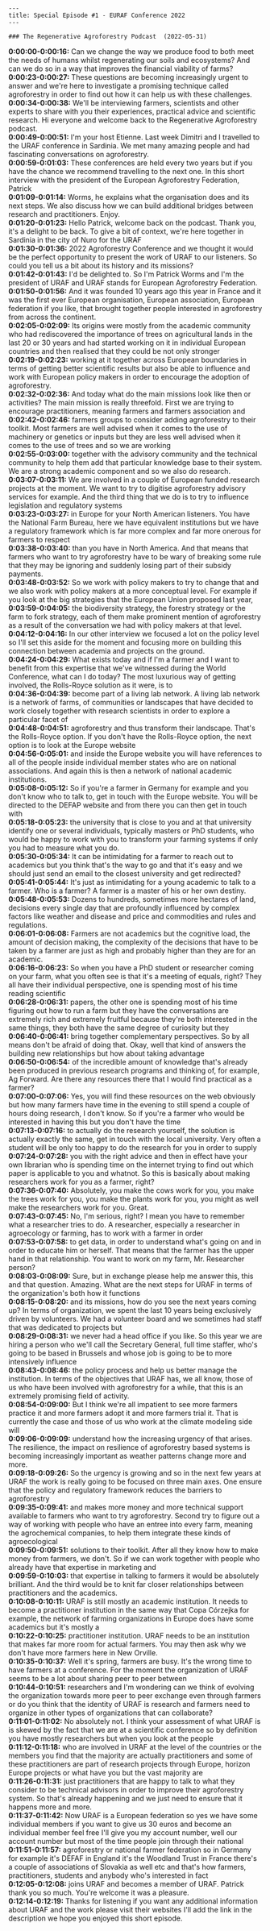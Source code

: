 
    ---
    title: Special Episode #1 - EURAF Conference 2022
    ---

    ### The Regenerative Agroforestry Podcast  (2022-05-31)  

**0:00:00-0:00:16:**  Can we change the way we produce food to both meet the needs of humans whilst regenerating  our soils and ecosystems?  And can we do so in a way that improves the financial viability of farms?  
**0:00:23-0:00:27:**  These questions are becoming increasingly urgent to answer and we're here to investigate  a promising technique called agroforestry in order to find out how it can help us with  these challenges.  
**0:00:34-0:00:38:**  We'll be interviewing farmers, scientists and other experts to share with you their  experiences, practical advice and scientific research.  Hi everyone and welcome back to the Regenerative Agroforestry podcast.  
**0:00:49-0:00:51:**  I'm your host Etienne.  Last week Dimitri and I travelled to the URAF conference in Sardinia.  We met many amazing people and had fascinating conversations on agroforestry.  
**0:00:59-0:01:03:**  These conferences are held every two years but if you have the chance we recommend travelling  to the next one.  In this short interview with the president of the European Agroforestry Federation, Patrick  
**0:01:09-0:01:14:**  Worms, he explains what the organisation does and its next steps.  We also discuss how we can build additional bridges between research and practitioners.  Enjoy.  
**0:01:20-0:01:23:**  Hello Patrick, welcome back on the podcast.  Thank you, it's a delight to be back.  To give a bit of context, we're here together in Sardinia in the city of Nuro for the URAF  
**0:01:30-0:01:36:**  2022 Agroforestry Conference and we thought it would be the perfect opportunity to present  the work of URAF to our listeners.  So could you tell us a bit about its history and its missions?  
**0:01:42-0:01:43:**  I'd be delighted to.  So I'm Patrick Worms and I'm the president of URAF and URAF stands for European Agroforestry  Federation.  
**0:01:50-0:01:56:**  And it was founded 10 years ago this year in France and it was the first ever European  organisation, European association, European federation if you like, that brought together  people interested in agroforestry from across the continent.  
**0:02:05-0:02:09:**  Its origins were mostly from the academic community who had rediscovered the importance  of trees on agricultural lands in the last 20 or 30 years and had started working on  it in individual European countries and then realised that they could be not only stronger  
**0:02:19-0:02:23:**  working at it together across European boundaries in terms of getting better scientific results  but also be able to influence and work with European policy makers in order to encourage  the adoption of agroforestry.  
**0:02:32-0:02:36:**  And today what do the main missions look like then or activities?  The main mission is really threefold.  First we are trying to encourage practitioners, meaning farmers and farmers association and  
**0:02:42-0:02:46:**  farmers groups to consider adding agroforestry to their toolkit.  Most farmers are well advised when it comes to the use of machinery or genetics or inputs  but they are less well advised when it comes to the use of trees and so we are working  
**0:02:55-0:03:00:**  together with the advisory community and the technical community to help them add that  particular knowledge base to their system.  We are a strong academic component and so we also do research.  
**0:03:07-0:03:11:**  We are involved in a couple of European funded research projects at the moment.  We want to try to digitise agroforestry advisory services for example.  And the third thing that we do is to try to influence legislation and regulatory systems  
**0:03:23-0:03:27:**  in Europe for your North American listeners.  You have the National Farm Bureau, here we have equivalent institutions but we have a  regulatory framework which is far more complex and far more onerous for farmers to respect  
**0:03:38-0:03:40:**  than you have in North America.  And that means that farmers who want to try agroforestry have to be wary of breaking some  rule that they may be ignoring and suddenly losing part of their subsidy payments.  
**0:03:48-0:03:52:**  So we work with policy makers to try to change that and we also work with policy makers at  a more conceptual level.  For example if you look at the big strategies that the European Union proposed last year,  
**0:03:59-0:04:05:**  the biodiversity strategy, the forestry strategy or the farm to fork strategy, each of them  make prominent mention of agroforestry as a result of the conversation we had with policy  makers at that level.  
**0:04:12-0:04:16:**  In our other interview we focused a lot on the policy level so I'll set this aside for  the moment and focusing more on building this connection between academia and projects on  the ground.  
**0:04:24-0:04:29:**  What exists today and if I'm a farmer and I want to benefit from this expertise that  we've witnessed during the World Conference, what can I do today?  The most luxurious way of getting involved, the Rolls-Royce solution as it were, is to  
**0:04:36-0:04:39:**  become part of a living lab network.  A living lab network is a network of farms, of communities or landscapes that have decided  to work closely together with research scientists in order to explore a particular facet of  
**0:04:48-0:04:51:**  agroforestry and thus transform their landscape.  That's the Rolls-Royce option.  If you don't have the Rolls-Royce option, the next option is to look at the Europe website  
**0:04:56-0:05:01:**  and inside the Europe website you will have references to all of the people inside individual  member states who are on national associations.  And again this is then a network of national academic institutions.  
**0:05:08-0:05:12:**  So if you're a farmer in Germany for example and you don't know who to talk to, get in  touch with the Europe website.  You will be directed to the DEFAP website and from there you can then get in touch with  
**0:05:18-0:05:23:**  the university that is close to you and at that university identify one or several individuals,  typically masters or PhD students, who would be happy to work with you to transform your  farming systems if only you had to measure what you do.  
**0:05:30-0:05:34:**  It can be intimidating for a farmer to reach out to academics but you think that's the  way to go and that it's easy and we should just send an email to the closest university  and get redirected?  
**0:05:41-0:05:44:**  It's just as intimidating for a young academic to talk to a farmer.  Who is a farmer?  A farmer is a master of his or her own destiny.  
**0:05:48-0:05:53:**  Dozens to hundreds, sometimes more hectares of land, decisions every single day that are  profoundly influenced by complex factors like weather and disease and price and commodities  and rules and regulations.  
**0:06:01-0:06:08:**  Farmers are not academics but the cognitive load, the amount of decision making, the complexity  of the decisions that have to be taken by a farmer are just as high and probably higher  than they are for an academic.  
**0:06:16-0:06:23:**  So when you have a PhD student or researcher coming on your farm, what you often see is  that it's a meeting of equals, right?  They all have their individual perspective, one is spending most of his time reading scientific  
**0:06:28-0:06:31:**  papers, the other one is spending most of his time figuring out how to run a farm but  they have the conversations are extremely rich and extremely fruitful because they're  both interested in the same things, they both have the same degree of curiosity but they  
**0:06:40-0:06:41:**  bring together complementary perspectives.  So by all means don't be afraid of doing that.  Okay, well that kind of answers the building new relationships but how about taking advantage  
**0:06:50-0:06:54:**  of the incredible amount of knowledge that's already been produced in previous research  programs and thinking of, for example, Ag Forward.  Are there any resources there that I would find practical as a farmer?  
**0:07:00-0:07:06:**  Yes, you will find these resources on the web obviously but how many farmers have time  in the evening to still spend a couple of hours doing research, I don't know.  So if you're a farmer who would be interested in having this but you don't have the time  
**0:07:13-0:07:16:**  to actually do the research yourself, the solution is actually exactly the same, get  in touch with the local university.  Very often a student will be only too happy to do the research for you in order to supply  
**0:07:24-0:07:28:**  you with the right advice and then in effect have your own librarian who is spending time  on the internet trying to find out which paper is applicable to you and whatnot.  So this is basically about making researchers work for you as a farmer, right?  
**0:07:36-0:07:40:**  Absolutely, you make the cows work for you, you make the trees work for you, you make  the plants work for you, you might as well make the researchers work for you.  Great.  
**0:07:43-0:07:45:**  No, I'm serious, right?  I mean you have to remember what a researcher tries to do.  A researcher, especially a researcher in agroecology or farming, has to work with a farmer in order  
**0:07:53-0:07:58:**  to get data, in order to understand what's going on and in order to educate him or herself.  That means that the farmer has the upper hand in that relationship.  You want to work on my farm, Mr. Researcher person?  
**0:08:03-0:08:09:**  Sure, but in exchange please help me answer this, this and that question.  Amazing.  What are the next steps for URAF in terms of the organization's both how it functions  
**0:08:15-0:08:20:**  and its missions, how do you see the next years coming up?  In terms of organization, we spent the last 10 years being exclusively driven by volunteers.  We had a volunteer board and we sometimes had staff that was dedicated to projects but  
**0:08:29-0:08:31:**  we never had a head office if you like.  So this year we are hiring a person who we'll call the Secretary General, full time staffer,  who's going to be based in Brussels and whose job is going to be to more intensively influence  
**0:08:43-0:08:46:**  the policy process and help us better manage the institution.  In terms of the objectives that URAF has, we all know, those of us who have been involved  with agroforestry for a while, that this is an extremely promising field of activity.  
**0:08:54-0:09:00:**  But I think we're all impatient to see more farmers practice it and more farmers adopt  it and more farmers trial it.  That is currently the case and those of us who work at the climate modeling side will  
**0:09:06-0:09:09:**  understand how the increasing urgency of that arises.  The resilience, the impact on resilience of agroforestry based systems is becoming increasingly  important as weather patterns change more and more.  
**0:09:18-0:09:26:**  So the urgency is growing and so in the next few years at URAF the work is really going  to be focused on three main axes.  One ensure that the policy and regulatory framework reduces the barriers to agroforestry  
**0:09:35-0:09:41:**  and makes more money and more technical support available to farmers who want to try agroforestry.  Second try to figure out a way of working with people who have an entree into every  farm, meaning the agrochemical companies, to help them integrate these kinds of agroecological  
**0:09:50-0:09:51:**  solutions to their toolkit.  After all they know how to make money from farmers, we don't.  So if we can work together with people who already have that expertise in marketing and  
**0:09:59-0:10:03:**  that expertise in talking to farmers it would be absolutely brilliant.  And the third would be to knit far closer relationships between practitioners and the  academics.  
**0:10:08-0:10:11:**  URAF is still mostly an academic institution.  It needs to become a practitioner institution in the same way that Copa Córzejka for example,  the network of farming organizations in Europe does have some academics but it's mostly a  
**0:10:22-0:10:25:**  practitioner institution.  URAF needs to be an institution that makes far more room for actual farmers.  You may then ask why we don't have more farmers here in New Orville.  
**0:10:35-0:10:37:**  Well it's spring, farmers are busy.  It's the wrong time to have farmers at a conference.  For the moment the organization of URAF seems to be a lot about sharing peer to peer between  
**0:10:44-0:10:51:**  researchers and I'm wondering can we think of evolving the organization towards more  peer to peer exchange even through farmers or do you think that the identity of URAF  is research and farmers need to organize in other types of organizations that can collaborate?  
**0:11:01-0:11:02:**  No absolutely not.  I think your assessment of what URAF is is skewed by the fact that we are at a scientific  conference so by definition you have mostly researchers but when you look at the people  
**0:11:12-0:11:18:**  who are involved in URAF at the level of the countries or the members you find that the  majority are actually practitioners and some of these practitioners are part of research  projects through Europe, horizon Europe projects or what have you but the vast majority are  
**0:11:26-0:11:31:**  just practitioners that are happy to talk to what they consider to be technical advisors  in order to improve their agroforestry system.  So that's already happening and we just need to ensure that it happens more and more.  
**0:11:37-0:11:42:**  Now URAF is a European federation so yes we have some individual members if you want to  give us 30 euros and become an individual member feel free I'll give you my account  number, well our account number but most of the time people join through their national  
**0:11:51-0:11:57:**  agroforestry or national farmer federation so in Germany for example it's DEFAF in England  it's the Woodland Trust in France there's a couple of associations of Slovakia as well  etc and that's how farmers, practitioners, students and anybody who's interested in fact  
**0:12:05-0:12:08:**  joins URAF and becomes a member of URAF.  Patrick thank you so much.  You're welcome it was a pleasure.  
**0:12:14-0:12:19:**  Thanks for listening if you want any additional information about URAF and the work please  visit their websites I'll add the link in the description we hope you enjoyed this short  episode.  